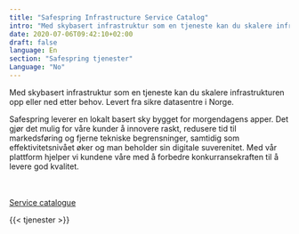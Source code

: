 ```yaml
---
title: "Safespring Infrastructure Service Catalog"
intro: "Med skybasert infrastruktur som en tjeneste kan du skalere infrastrukturen opp eller ned etter behov. Levert fra sikre datasentre i Norge"
date: 2020-07-06T09:42:10+02:00
draft: false
language: En
section: "Safespring tjenester"
Language: "No"
---
```


<div class="ingress"><p>Med skybasert infrastruktur som en tjeneste kan du skalere infrastrukturen opp eller ned etter behov. Levert fra sikre datasentre i Norge.</p></div>

Safespring leverer en lokalt basert sky bygget for morgendagens apper. Det gjør det mulig for våre kunder å innovere raskt, redusere tid til markedsføring og fjerne tekniske begrensninger, samtidig som effektivitetsnivået øker og man beholder sin digitale suverenitet. Med vår plattform hjelper vi kundene våre med å forbedre konkurransekraften til å levere god kvalitet.

<br><br>
<a target="_blank" href="/services/safespring-service-catalogue-2020.pdf" class="button">Service catalogue</a>

<div class="flexcontainer-shortcode" style="background: var(--text-color);">

{{< tjenester >}}

</div>
